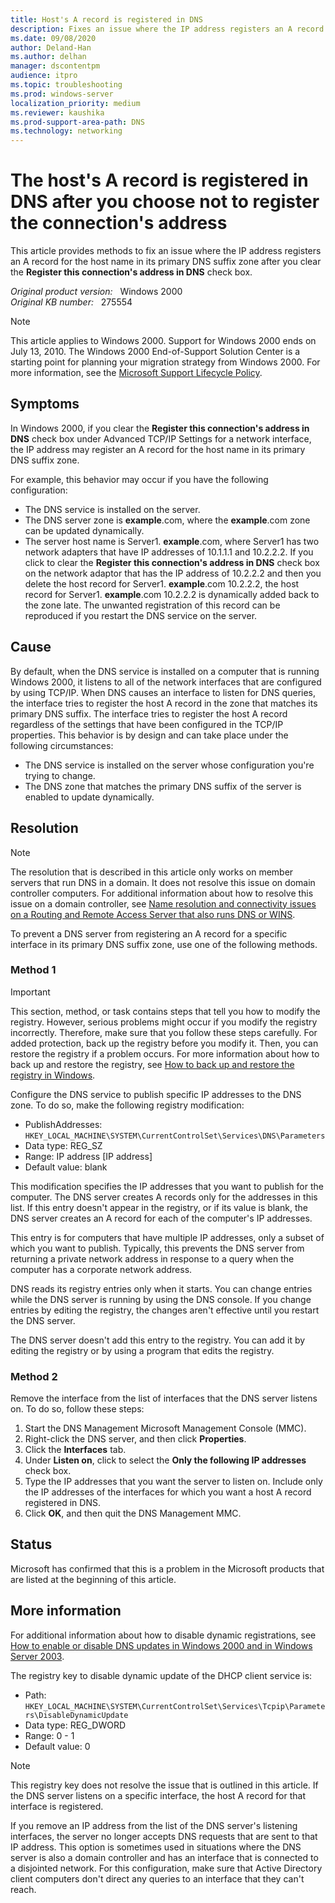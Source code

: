 ```yaml
---
title: Host's A record is registered in DNS
description: Fixes an issue where the IP address registers an A record for the host name in its primary DNS suffix zone after you clear the Register this connection's address in DNS check box under Advanced TCP/IP Settings for a network interface.
ms.date: 09/08/2020
author: Deland-Han
ms.author: delhan
manager: dscontentpm
audience: itpro
ms.topic: troubleshooting
ms.prod: windows-server
localization_priority: medium
ms.reviewer: kaushika
ms.prod-support-area-path: DNS
ms.technology: networking
---
```

# The host's A record is registered in DNS after you choose not to register the connection's address

This article provides methods to fix an issue where the IP address registers an A record for the host name in its primary DNS suffix zone after you clear the **Register this connection's address in DNS** check box.

_Original product version:_ &nbsp; Windows 2000  
_Original KB number:_ &nbsp; 275554

> [!NOTE]
> This article applies to Windows 2000. Support for Windows 2000 ends on July 13, 2010. The Windows 2000 End-of-Support Solution Center is a starting point for planning your migration strategy from Windows 2000. For more information, see the [Microsoft Support Lifecycle Policy](/lifecycle/).

## Symptoms

In Windows 2000, if you clear the **Register this connection's address in DNS** check box under Advanced TCP/IP Settings for a network interface, the IP address may register an A record for the host name in its primary DNS suffix zone.

For example, this behavior may occur if you have the following configuration:

- The DNS service is installed on the server.
- The DNS server zone is **example**.com, where the **example**.com zone can be updated dynamically.
- The server host name is Server1. **example**.com, where Server1 has two network adapters that have IP addresses of 10.1.1.1 and 10.2.2.2. If you click to clear the **Register this connection's address in DNS** check box on the network adaptor that has the IP address of 10.2.2.2 and then you delete the host record for Server1. **example**.com 10.2.2.2, the host record for Server1. **example**.com 10.2.2.2 is dynamically added back to the zone late. The unwanted registration of this record can be reproduced if you restart the DNS service on the server.

## Cause

By default, when the DNS service is installed on a computer that is running Windows 2000, it listens to all of the network interfaces that are configured by using TCP/IP. When DNS causes an interface to listen for DNS queries, the interface tries to register the host A record in the zone that matches its primary DNS suffix. The interface tries to register the host A record regardless of the settings that have been configured in the TCP/IP properties. This behavior is by design and can take place under the following circumstances:

- The DNS service is installed on the server whose configuration you're trying to change.
- The DNS zone that matches the primary DNS suffix of the server is enabled to update dynamically.

## Resolution

> [!NOTE]
> The resolution that is described in this article only works on member servers that run DNS in a domain. It does not resolve this issue on domain controller computers. For additional information about how to resolve this issue on a domain controller, see [Name resolution and connectivity issues on a Routing and Remote Access Server that also runs DNS or WINS](/troubleshoot/windows-server/networking/name-resolution-connectivity-issues).

To prevent a DNS server from registering an A record for a specific interface in its primary DNS suffix zone, use one of the following methods.

### Method 1

> [!IMPORTANT]
> This section, method, or task contains steps that tell you how to modify the registry. However, serious problems might occur if you modify the registry incorrectly. Therefore, make sure that you follow these steps carefully. For added protection, back up the registry before you modify it. Then, you can restore the registry if a problem occurs. For more information about how to back up and restore the registry, see [How to back up and restore the registry in Windows](https://support.microsoft.com/help/322756).

Configure the DNS service to publish specific IP addresses to the DNS zone. To do so, make the following registry modification:

- PublishAddresses: `HKEY_LOCAL_MACHINE\SYSTEM\CurrentControlSet\Services\DNS\Parameters`
- Data type: REG_SZ
- Range: IP address [IP address]
- Default value: blank

This modification specifies the IP addresses that you want to publish for the computer. The DNS server creates A records only for the addresses in this list. If this entry doesn't appear in the registry, or if its value is blank, the DNS server creates an A record for each of the computer's IP addresses.

This entry is for computers that have multiple IP addresses, only a subset of which you want to publish. Typically, this prevents the DNS server from returning a private network address in response to a query when the computer has a corporate network address.

DNS reads its registry entries only when it starts. You can change entries while the DNS server is running by using the DNS console. If you change entries by editing the registry, the changes aren't effective until you restart the DNS server.

The DNS server doesn't add this entry to the registry. You can add it by editing the registry or by using a program that edits the registry.

### Method 2

Remove the interface from the list of interfaces that the DNS server listens on. To do so, follow these steps:

1. Start the DNS Management Microsoft Management Console (MMC).
2. Right-click the DNS server, and then click **Properties**.
3. Click the **Interfaces** tab.
4. Under **Listen on**, click to select the **Only the following IP addresses** check box.
5. Type the IP addresses that you want the server to listen on. Include only the IP addresses of the interfaces for which you want a host A record registered in DNS.
6. Click **OK**, and then quit the DNS Management MMC.

## Status

Microsoft has confirmed that this is a problem in the Microsoft products that are listed at the beginning of this article.

## More information

For additional information about how to disable dynamic registrations, see [How to enable or disable DNS updates in Windows 2000 and in Windows Server 2003](/troubleshoot/windows-server/networking/enable-disable-dns-dynamic-registration).

The registry key to disable dynamic update of the DHCP client service is:

- Path: `HKEY_LOCAL_MACHINE\SYSTEM\CurrentControlSet\Services\Tcpip\Parameters\DisableDynamicUpdate`
- Data type: REG_DWORD
- Range: 0 - 1
- Default value: 0

> [!NOTE]
> This registry key does not resolve the issue that is outlined in this article. If the DNS server listens on a specific interface, the host A record for that interface is registered.

If you remove an IP address from the list of the DNS server's listening interfaces, the server no longer accepts DNS requests that are sent to that IP address. This option is sometimes used in situations where the DNS server is also a domain controller and has an interface that is connected to a disjointed network. For this configuration, make sure that Active Directory client computers don't direct any queries to an interface that they can't reach.
